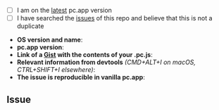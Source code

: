 <!--
  Hi there! Thank you for discovering and submitting an issue.

  Before you submit this; let's make sure of a few things.
  Please make sure the following boxes are ticked if they are correct.
  If not, please try and fulfil these first.
-->

<!-- Checked checkbox should look like this: [x] -->
- [ ] I am on the [latest](https://github.com/monadicus/pc/releases/latest) pc.app version
- [ ] I have searched the [issues](https://github.com/monadicus/pc/issues) of this repo and believe that this is not a duplicate

<!--
  Once those are done, if you're able to fill in the following list with your information,
  it'd be very helpful to whoever handles the issue.
-->

- **OS version and name**: <!-- Replace with version + name -->
- **pc.app version**: <!-- Replace with version -->
- **Link of a [Gist](https://gist.github.com/) with the contents of your .pc.js**: <!-- Gist Link Here -->
- **Relevant information from devtools** _(CMD+ALT+I on macOS, CTRL+SHIFT+I elsewhere)_: <!-- Replace with info if applicable, or N/A -->
- **The issue is reproducible in vanilla pc.app**: <!-- Replace with info if applicable, or `Is Vanilla`. (Vanilla means pc.app without any add-ons or extras. Straight out of the box.) -->

## Issue
<!-- Now feel free to write your issue, but please be descriptive! Thanks again 🙌 ❤️ -->
